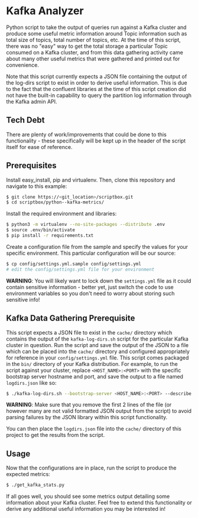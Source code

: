 # Kafka Analyzer

Python script to take the output of queries run against a Kafka cluster and produce some
useful metric information around Topic information such as total size of topics, total number
of topics, etc. At the time of this script, there was no "easy" way to get the total storage a
particular Topic consumed on a Kafka cluster, and from this data gathering activity came about
many other useful metrics that were gathered and printed out for convenience.

Note that this script currently expects a JSON file containing the output of the log-dirs
script to exist in order to derive useful information. This is due to the fact that the confluent
libraries at the time of this script creation did not have the built-in capability to query the
partition log information through the Kafka admin API.

## Tech Debt

There are plenty of work/improvements that could be done to this functionality - these specifically
will be kept up in the header of the script itself for ease of reference.

## Prerequisites

Install easy_install, pip and virtualenv. Then, clone this repository and navigate to this example:

```bash
$ git clone https://<git_location>/scriptbox.git
$ cd scriptbox/python--kafka-metrics/
```

Install the required environment and libraries:

```bash
$ python3 -m virtualenv --no-site-packages --distribute .env
$ source .env/bin/activate
$ pip install -r requirements.txt
```

Create a configuration file from the sample and specify the values for your specific environment.
This particular configuration will be our source:

```bash
$ cp config/settings.yml.sample config/settings.yml
# edit the config/settings.yml file for your environment
```

**WARNING**: You will likely want to lock down the `settings.yml` file as it could contain sensitive
information - better yet, just switch the code to use environment variables so you don't need to
worry about storing such sensitive info!

## Kafka Data Gathering Prerequisite

This script expects a JSON file to exist in the `cache/` directory which contains the output of
the `kafka-log-dirs.sh` script for the particular Kafka cluster in question. Run the script and
save the output of the JSON to a file which can be placed into the `cache/` directory and configured
appropriately for reference in your `config/settings.yml` file. This script comes packaged in the
`bin/` directory of your Kafka distribution. For example, to run the script against your cluster,
replace `<HOST_NAME>:<PORT>` with the specific bootstrap server hostname and port, and save the output
to a file named `logdirs.json` like so:

```bash
$ ./kafka-log-dirs.sh --bootstrap-server <HOST_NAME>:<PORT> --describe > ~/logdirs.json
```

**WARNING**: Make sure that you remove the first 2 lines of the file (or however many are not valid
formatted JSON output from the script) to avoid parsing failures by the JSON library within this
script functionality.

You can then place the `logdirs.json` file into the `cache/` directory of this project to get the results
from the script.

## Usage

Now that the configurations are in place, run the script to produce the expected metrics:

```bash
$ ./get_kafka_stats.py
```

If all goes well, you should see some metrics output detailing some information about your Kafka cluster.
Feel free to extend this functionality or derive any additional useful information you may be interested in!
